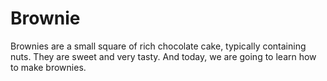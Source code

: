 # Brownie
Brownies are a small square of rich chocolate cake, typically containing nuts.
They are sweet and very tasty.
And today, we are going to learn how to make brownies.
